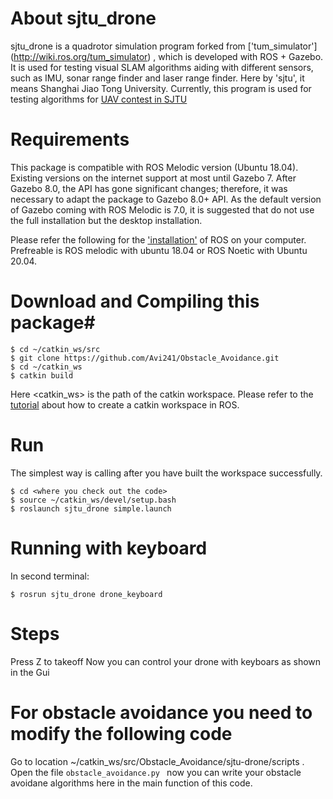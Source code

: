 # About sjtu_drone #

sjtu_drone is a quadrotor simulation program forked from ['tum_simulator'] (http://wiki.ros.org/tum_simulator) , which is developed with ROS + Gazebo. It is used for testing visual SLAM algorithms aiding with different sensors, such as IMU, sonar range finder and laser range finder. Here by 'sjtu', it means Shanghai Jiao Tong University. Currently, this program is used for testing algorithms for [UAV contest in SJTU](http://mediasoc.sjtu.edu.cn/wordpress)

# Requirements #
This package is compatible with ROS Melodic version (Ubuntu 18.04). Existing versions on the internet support at most until Gazebo 7. After Gazebo 8.0, the API has gone significant changes; therefore, it was necessary to adapt the package to Gazebo 8.0+ API. As the default version of Gazebo coming with ROS Melodic is 7.0, it is suggested that do not use the full installation but the desktop installation.

Please refer the following for the ['installation'](http://wiki.ros.org/Installation/Ubuntu) of ROS on your computer. Prefreable is ROS melodic with ubuntu 18.04 or ROS Noetic with Ubuntu 20.04.

# Download and Compiling this package#
```
$ cd ~/catkin_ws/src
$ git clone https://github.com/Avi241/Obstacle_Avoidance.git
$ cd ~/catkin_ws
$ catkin build
```

Here <catkin_ws> is the path of the catkin workspace. Please refer to the [tutorial](http://wiki.ros.org/ROS/Tutorials) about how to create a catkin workspace in ROS.

# Run
The simplest way is calling after you have built the workspace successfully.

```
$ cd <where you check out the code>
$ source ~/catkin_ws/devel/setup.bash
$ roslaunch sjtu_drone simple.launch
```
# Running with keyboard
In second terminal:

```
$ rosrun sjtu_drone drone_keyboard
```
# Steps 

Press Z to takeoff
Now you can control your drone with keyboars as shown in the Gui


# For obstacle avoidance you need to modify the following code 

Go to location ~/catkin_ws/src/Obstacle_Avoidance/sjtu-drone/scripts . Open the file ```obstacle_avoidance.py ``` now you can write your obstacle avoidane algorithms here in the main function of this code.